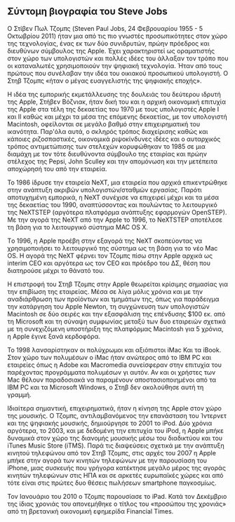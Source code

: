 ## Σύντομη βιογραφία του Steve Jobs

Ο Στίβεν Πωλ Τζομπς (Steven Paul Jobs, 24 Φεβρουαρίου 1955 - 5 Οκτωβρίου 2011) ήταν μια από τις πιο γνωστές προσωπικότητες στον χώρο της τεχνολογίας, ένας εκ των δύο συνιδρυτών, πρώην πρόεδρος και διευθύνων σύμβουλος της Apple. Έχει χαρακτηριστεί ως οραματιστής στον χώρο των υπολογιστών και πολλές ιδέες του άλλαξαν τον τρόπο που οι καταναλωτές χρησιμοποιούν την ψηφιακή τεχνολογία. Ήταν από τους πρώτους που συνέλαβαν την ιδέα του οικιακού προσωπικού υπολογιστή. Ο Στηβ Τζομπς «ήταν ο μέγας ευαγγελιστής της ψηφιακής εποχής».

Η ιδέα της εμπορικής εκμετάλλευσης της δουλειάς του δεύτερου ιδρυτή της Apple, Στήβεν Βόζνιακ, ήταν δική του και η αρχική οικονομική επιτυχία της Apple στα τέλη της δεκαετίας του 1970 με τους υπολογιστές Apple I και II καθώς και μέχρι τα μέσα της επόμενης δεκαετίας, με τον υπολογιστή Macintosh, οφείλονται σε μεγάλο βαθμό στην επιχειρηματική του ικανότητα. Παρ'όλα αυτά, ο σκληρός τρόπος διαχείρισης καθώς και κάποιες ριζοσπαστικές, οικονομικά ριψοκίνδυνες ιδέες και ο αυταρχικός τρόπος αντιμετώπισης των στελεχών κορυφώθηκαν το 1985 σε μια διαμάχη με τον τότε διευθύνοντα σύμβουλο της εταιρίας και πρώην στέλεχος της Pepsi, John Sculley και την απομόνωση και την μετέπειτα αποχώρησή του από την εταιρεία.

Το 1986 ίδρυσε την εταιρεία NeXT, μια εταιρεία που αρχικά επικεντρώθηκε στην ανάπτυξη ακριβών υπολογιστών/σταθμών εργασίας. Παρότι αποτυχημένη εμπορικά, η NeXT συνέχισε να επιχειρεί μέχρι και τα μέσα της δεκαετίας του 1990, αναπτύσσοντας και πουλώντας το λειτουργικό της NeXTSTEP (αργότερα πλατφόρμα ανάπτυξης εφαρμογών OpenSTEP). Με την αγορά της NeXT από την Apple το 1996, το NeXTSTEP αποτέλεσε τη βάση για το λειτουργικό σύστημα MAC OS X.

Tο 1996, η Apple προέβη στην εξαγορά της NeXT σκοπεύοντας να χρησιμοποιήσει το λειτουργικό της σύστημα ως τη βάση για το νέο Mac OS. Η αγορά της NeXT φέρνει τον Τζομπς πίσω στην Apple αρχικά ως interim CEO και αργότερα ως τον CEO και πρόεδρο του ΔΣ, θέση που διατηρούσε μέχρι το θάνατό του.

Η επιστροφή του Στηβ Τζομπς στην Apple θεωρείται κρίσιμης σημασίας για την επιβίωση της εταιρείας. Μέσα σε λίγα μόλις χρόνια και με την αναδιάρθρωση των προϊόντων και τμημάτων της, όπως για παράδειγμα την κατάργηση του Apple Newton, τη συγχώνευση των υπολογιστών Macintosh σε δύο σειρές και την εξασφάλιση της επένδυσης $100 εκ. από τη Microsoft και τη σύναψη συμφωνίας μεταξύ των δυο εταιρειών σχετικά με τη συνεχιζόμενη υποστήριξη της πλατφόρμας Macintosh για 5 χρόνια, η Apple ἐγινε ξανά κερδοφόρα.

Το 1998 λανσαρίστηκαν οι πολύχρωμοι και αξιόπιστοι iMac Και τα iBook. Στον χώρο των πολυμέσων ο iMac ήταν ανώτερος από το IBM PC και εταιρείες όπως η Adobe και Macromedia συνείσφεραν στην επιτυχία του παρέχοντας προγράμματα πολυμέσων γι αυτόν. Αν και οι χρήστες των Mac θέλουν παραδοσιακά να παραμένουν αποστασιοποιημένοι από τα ΙΒΜ PC και τα Microsoft Windows, o Στηβ δεν ακολούθησε αυτή τη γραμμή.

Ιδιαίτερα σημαντική, επιχειρηματικά, ήταν η κίνηση της Apple στον χώρο της μουσικής. Ο Τζομπς, αντιλαμβανόμενος την επανάσταση του Ίντερνετ και της ψηφιακής μουσικής, δημιούργησε το 2001 το iPod. Δύο χρόνια αργότερα, το 2003, και με δεδομένη την επιτυχία του iPod, η Apple μπήκε δυναμικά στον χώρο της διανομής μουσικής μέσω του διαδικτύου και του iTunes Music Store (iTMS). Παρά τις διαψεύσεις σχετικά με την ανάπτυξη κινητού τηλεφώνου από τον Στηβ Τζομπς, στις αρχές του 2007 η Apple μπήκε στην αγορά των κινητών τηλεφώνων με την παρουσίαση του iPhone, μιας συσκευής που γρήγορα κατέκτησε μεγάλο μέρος της αγοράς κινητών τηλεφώνων στις ΗΠΑ και σε αρκετές ευρωπαϊκές χώρες και από τότε είναι στις πρώτες δυο θέσεις πωλήσεων smartphone παγκοσμίως.

Τον Ιανουάριο του 2010 ο Τζομπς παρουσίασε το iPad. Κατά τον Δεκέμβριο της ίδιας χρονιάς του απονεμήθηκε ο τίτλος του «προσώπου της χρονιάς» από τη βρετανική οικονομική εφημερίδα Financial Times.
